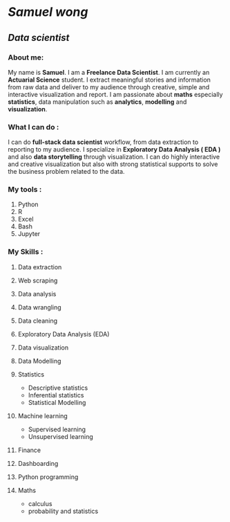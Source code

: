 # ***Samuel wong***

## *Data scientist*

### About me:

My name is **Samuel**. I am a **Freelance Data Scientist**. I am currently an **Actuarial Science** student. I extract meaningful stories and information from raw data and deliver to my audience through creative, simple and interactive visualization and report.  I am passionate about **maths** especially **statistics**, data manipulation such as **analytics**, **modelling** and **visualization**. 



### What I can do :

I can do **full-stack data scientist** workflow, from data extraction to reporting to my audience. I specialize in **Exploratory Data Analysis ( EDA )**  and also **data storytelling** through visualization. I can do highly interactive and creative visualization but also with strong statistical supports to solve the business problem related to the data. 



### My tools : 

1. Python
2. R
3. Excel
4. Bash
5. Jupyter



### My Skills :

1. Data extraction
2. Web scraping
3. Data analysis
4. Data wrangling
5. Data cleaning
6. Exploratory Data Analysis (EDA)
7. Data visualization
8. Data Modelling
9. Statistics
   - Descriptive statistics
   - Inferential statistics
   - Statistical Modelling
10. Machine learning 
    - Supervised learning
    - Unsupervised learning

12. Finance 
13. Dashboarding
14. Python programming
15. Maths
    - calculus
    - probability and statistics

